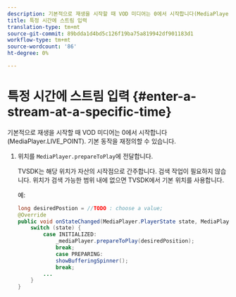 ```yaml
---
description: 기본적으로 재생을 시작할 때 VOD 미디어는 0에서 시작합니다(MediaPlayer.LIVE_POINT). 기본 동작을 재정의할 수 있습니다.
title: 특정 시간에 스트림 입력
translation-type: tm+mt
source-git-commit: 89bdda1d4bd5c126f19ba75a819942df901183d1
workflow-type: tm+mt
source-wordcount: '86'
ht-degree: 0%

---
```



# 특정 시간에 스트림 입력 {#enter-a-stream-at-a-specific-time}

기본적으로 재생을 시작할 때 VOD 미디어는 0에서 시작합니다(MediaPlayer.LIVE_POINT). 기본 동작을 재정의할 수 있습니다.

1. 위치를 `MediaPlayer.prepareToPlay`에 전달합니다.

   TVSDK는 해당 위치가 자산의 시작점으로 간주합니다. 검색 작업이 필요하지 않습니다. 위치가 검색 가능한 범위 내에 없으면 TVSDK에서 기본 위치를 사용합니다.

   예:

   ```java
   long desiredPostion = //TODO : choose a value; 
   @Override 
   public void onStateChanged(MediaPlayer.PlayerState state, MediaPlayerNotification notification) { 
       switch (state) { 
           case INITIALIZED: 
               _mediaPlayer.prepareToPlay(desiredPosition); 
               break; 
               case PREPARING: 
               showBufferingSpinner(); 
               break; 
           ... 
       } 
   } 
   ```

